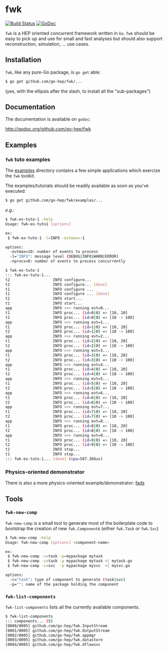 fwk
===

[![Build Status](https://drone.io/github.com/go-hep/fwk/status.png)](https://drone.io/github.com/go-hep/fwk/latest)
[![GoDoc](https://godoc.org/github.com/go-hep/fwk?status.svg)](https://godoc.org/github.com/go-hep/fwk)

`fwk` is a HEP oriented concurrent framework written in `Go`.
`fwk` should be easy to pick up and use for small and fast analyses but should also support reconstruction, simulation, ... use cases.

## Installation

`fwk`, like any pure-Go package, is `go get` able:

```sh
$ go get github.com/go-hep/fwk/...
```

(yes, with the ellipsis after the slash, to install all the "sub-packages")


## Documentation

The documentation is available on `godoc`:

 http://godoc.org/github.com/go-hep/fwk


## Examples


### `fwk` tuto examples

The [examples](https://github.com/go-hep/fwk/blob/master/examples)
directory contains a few simple applications which exercize the `fwk`
toolkit.

The examples/tutorials should be readily available as soon as you've
executed:

```sh
$ go get github.com/go-hep/fwk/examples/...
```

*e.g.:*

```sh
$ fwk-ex-tuto-1 -help
Usage: fwk-ex-tuto1 [options]

ex:
 $ fwk-ex-tuto-1 -l=INFO -evtmax=-1

options:
  -evtmax=10: number of events to process
  -l="INFO": message level (DEBUG|INFO|WARN|ERROR)
  -nprocs=0: number of events to process concurrently
```

```sh
$ fwk-ex-tuto-1
::: fwk-ex-tuto-1...
t2                   INFO configure...
t2                   INFO configure... [done]
t1                   INFO configure ...
t1                   INFO configure ... [done]
t2                   INFO start...
t1                   INFO start...
app                  INFO >>> running evt=0...
t1                   INFO proc... (id=0|0) => [10, 20]
t2                   INFO proc... (id=0|0) => [10 -> 100]
app                  INFO >>> running evt=1...
t1                   INFO proc... (id=1|0) => [10, 20]
t2                   INFO proc... (id=1|0) => [10 -> 100]
app                  INFO >>> running evt=2...
t1                   INFO proc... (id=2|0) => [10, 20]
t2                   INFO proc... (id=2|0) => [10 -> 100]
app                  INFO >>> running evt=3...
t1                   INFO proc... (id=3|0) => [10, 20]
t2                   INFO proc... (id=3|0) => [10 -> 100]
app                  INFO >>> running evt=4...
t1                   INFO proc... (id=4|0) => [10, 20]
t2                   INFO proc... (id=4|0) => [10 -> 100]
app                  INFO >>> running evt=5...
t1                   INFO proc... (id=5|0) => [10, 20]
t2                   INFO proc... (id=5|0) => [10 -> 100]
app                  INFO >>> running evt=6...
t1                   INFO proc... (id=6|0) => [10, 20]
t2                   INFO proc... (id=6|0) => [10 -> 100]
app                  INFO >>> running evt=7...
t1                   INFO proc... (id=7|0) => [10, 20]
t2                   INFO proc... (id=7|0) => [10 -> 100]
app                  INFO >>> running evt=8...
t1                   INFO proc... (id=8|0) => [10, 20]
t2                   INFO proc... (id=8|0) => [10 -> 100]
app                  INFO >>> running evt=9...
t1                   INFO proc... (id=9|0) => [10, 20]
t2                   INFO proc... (id=9|0) => [10 -> 100]
t2                   INFO stop...
t1                   INFO stop...
::: fwk-ex-tuto-1... [done] (cpu=587.366us)
```

### Physics-oriented demonstrator

There is also a more physics-oriented example/demonstrator: [fads](https://github.com/go-hep/fads)


## Tools

### `fwk-new-comp`

`fwk-new-comp` is a small tool to generate most of the boilerplate
code to bootstrap the creation of new `fwk.Component`s (either
`fwk.Task` or `fwk.Svc`)

```sh
$ fwk-new-comp -help
Usage: fwk-new-comp [options] <component-name>

ex:
 $ fwk-new-comp -c=task -p=mypackage mytask
 $ fwk-new-comp -c=task -p mypackage mytask >| mytask.go
 $ fwk-new-comp -c=svc  -p mypackage mysvc  >| mysvc.go

options:
  -c="task": type of component to generate (task|svc)
  -p="": name of the package holding the component
```


### `fwk-list-components`

`fwk-list-components` lists all the currently available components.

```sh
$ fwk-list-components
::: components... (5)
[0000/0005] github.com/go-hep/fwk.InputStream
[0001/0005] github.com/go-hep/fwk.OutputStream
[0002/0005] github.com/go-hep/fwk.appmgr
[0003/0005] github.com/go-hep/fwk.datastore
[0004/0005] github.com/go-hep/fwk.dflowsvc
```
